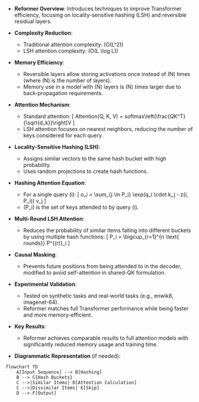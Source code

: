 - **Reformer Overview**: Introduces techniques to improve Transformer efficiency, focusing on locality-sensitive hashing (LSH) and reversible residual layers.
  
- **Complexity Reduction**: 
  - Traditional attention complexity: \(O(L^2)\)
  - LSH attention complexity: \(O(L \log L)\)

- **Memory Efficiency**: 
  - Reversible layers allow storing activations once instead of \(N\) times (where \(N\) is the number of layers).
  - Memory use in a model with \(N\) layers is \(N\) times larger due to back-propagation requirements.

- **Attention Mechanism**:
  - Standard attention: 
    \[
    Attention(Q, K, V) = softmax\left(\frac{QK^T}{\sqrt{d_k}}\right)V
    \]
  - LSH attention focuses on nearest neighbors, reducing the number of keys considered for each query.

- **Locality-Sensitive Hashing (LSH)**:
  - Assigns similar vectors to the same hash bucket with high probability.
  - Uses random projections to create hash functions.

- **Hashing Attention Equation**:
  - For a single query \(i\):
    \[
    o_i = \sum_{j \in P_i} \exp(q_i \cdot k_j - z(i, P_i)) v_j
    \]
  - \(P_i\) is the set of keys attended to by query \(i\).

- **Multi-Round LSH Attention**:
  - Reduces the probability of similar items falling into different buckets by using multiple hash functions:
    \[
    P_i = \bigcup_{r=1}^{n \text{ rounds}} P^{(r)}_i
    \]

- **Causal Masking**: 
  - Prevents future positions from being attended to in the decoder, modified to avoid self-attention in shared-QK formulation.

- **Experimental Validation**:
  - Tested on synthetic tasks and real-world tasks (e.g., enwik8, imagenet-64).
  - Reformer matches full Transformer performance while being faster and more memory-efficient.

- **Key Results**:
  - Reformer achieves comparable results to full attention models with significantly reduced memory usage and training time.

- **Diagrammatic Representation** (if needed):
```mermaid
flowchart TD
    A[Input Sequence] --> B[Hashing]
    B --> C{Hash Buckets}
    C -->|Similar Items| D[Attention Calculation]
    C -->|Dissimilar Items| E[Skip]
    D --> F[Output]
```